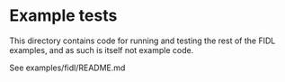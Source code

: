 # Example tests

This directory contains code for running and testing the rest of the
FIDL examples, and as such is itself not example code.

See examples/fidl/README.md
